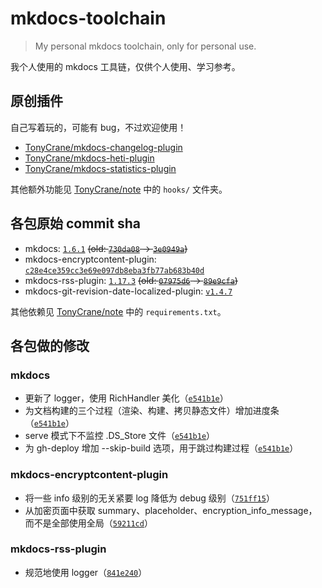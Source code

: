 # mkdocs-toolchain

> My personal mkdocs toolchain, only for personal use.

我个人使用的 mkdocs 工具链，仅供个人使用、学习参考。

## 原创插件
自己写着玩的，可能有 bug，不过欢迎使用！

- [TonyCrane/mkdocs-changelog-plugin](https://github.com/TonyCrane/mkdocs-changelog-plugin)
- [TonyCrane/mkdocs-heti-plugin](https://github.com/TonyCrane/mkdocs-heti-plugin)
- [TonyCrane/mkdocs-statistics-plugin](https://github.com/TonyCrane/mkdocs-statistics-plugin)

其他额外功能见 [TonyCrane/note](https://github.com/TonyCrane/note) 中的 `hooks/` 文件夹。

## 各包原始 commit sha

- mkdocs: [`1.6.1`](https://github.com/mkdocs/mkdocs/tree/1.6.1) ~~(old: [`730da08`](https://github.com/mkdocs/mkdocs/tree/730da08158b05374c4230f9785dd7f5068801fe3) -> [`3e0949a`](https://github.com/mkdocs/mkdocs/commit/3e0949a332ee2d4e3b0256869a9c448b03ea944d))~~
- mkdocs-encryptcontent-plugin: [`c28e4ce359cc3e69e097db8eba3fb77ab683b40d`](https://github.com/CoinK0in/mkdocs-encryptcontent-plugin/tree/c28e4ce359cc3e69e097db8eba3fb77ab683b40d)
- mkdocs-rss-plugin: [`1.17.3`](https://github.com/Guts/mkdocs-rss-plugin/tree/1.17.3) ~~(old: [`07975d6`](https://github.com/Guts/mkdocs-rss-plugin/tree/07975d6f4c27759d3bc7845427ac05fe49afd9c1) -> [`89e9cfa`](https://github.com/Guts/mkdocs-rss-plugin/commit/89e9cfa8262e9b40f571d554a75a2e9929264efc))~~
- mkdocs-git-revision-date-localized-plugin: [`v1.4.7`](https://github.com/timvink/mkdocs-git-revision-date-localized-plugin/tree/v1.4.7)

其他依赖见 [TonyCrane/note](https://github.com/TonyCrane/note) 中的 `requirements.txt`。

## 各包做的修改
### mkdocs

- 更新了 logger，使用 RichHandler 美化（[`e541b1e`](https://github.com/TonyCrane/mkdocs-toolchain/commit/e541b1efd1f5e60d7018833e0ae8f2bdc0deb436)）
- 为文档构建的三个过程（渲染、构建、拷贝静态文件）增加进度条（[`e541b1e`](https://github.com/TonyCrane/mkdocs-toolchain/commit/e541b1efd1f5e60d7018833e0ae8f2bdc0deb436)）
- serve 模式下不监控 .DS_Store 文件（[`e541b1e`](https://github.com/TonyCrane/mkdocs-toolchain/commit/e541b1efd1f5e60d7018833e0ae8f2bdc0deb436)）
- 为 gh-deploy 增加 --skip-build 选项，用于跳过构建过程（[`e541b1e`](https://github.com/TonyCrane/mkdocs-toolchain/commit/e541b1efd1f5e60d7018833e0ae8f2bdc0deb436)）

### mkdocs-encryptcontent-plugin
- 将一些 info 级别的无关紧要 log 降低为 debug 级别（[`751ff15`](https://github.com/TonyCrane/mkdocs-toolchain/commit/751ff15bfa549141b518059b260802c082b4a6f1)）
- 从加密页面中获取 summary、placeholder、encryption_info_message，而不是全部使用全局（[`59211cd`](https://github.com/TonyCrane/mkdocs-toolchain/commit/59211cd433a9f4c88bf7e21a9c62c5e96a10d754)）

### mkdocs-rss-plugin
- 规范地使用 logger（[`841e240`](https://github.com/TonyCrane/mkdocs-toolchain/commit/841e24029fe2edc7fdb753ee2defb1eef31e0e17)）
